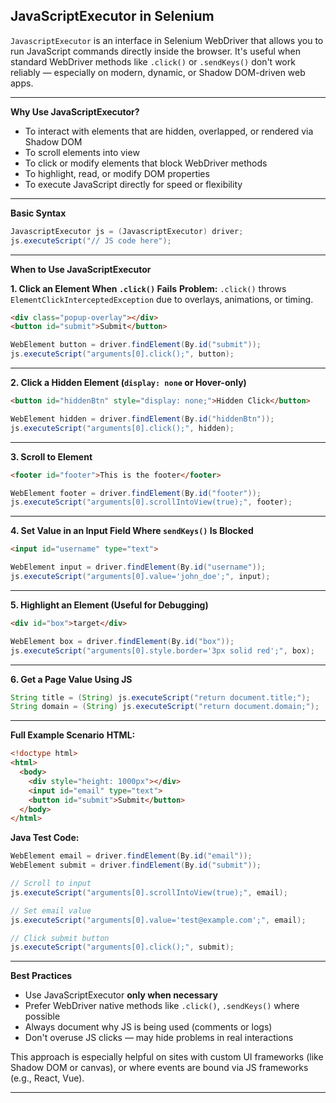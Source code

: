 ## JavaScriptExecutor in Selenium

`JavascriptExecutor` is an interface in Selenium WebDriver that allows you to run JavaScript commands directly inside the browser. It's useful when standard WebDriver methods like `.click()` or `.sendKeys()` don't work reliably — especially on modern, dynamic, or Shadow DOM-driven web apps.

---

**Why Use JavaScriptExecutor?**
- To interact with elements that are hidden, overlapped, or rendered via Shadow DOM
- To scroll elements into view
- To click or modify elements that block WebDriver methods
- To highlight, read, or modify DOM properties
- To execute JavaScript directly for speed or flexibility

---

**Basic Syntax**
```java
JavascriptExecutor js = (JavascriptExecutor) driver;
js.executeScript("// JS code here");
```

---

**When to Use JavaScriptExecutor**

**1. Click an Element When `.click()` Fails**
**Problem:** `.click()` throws `ElementClickInterceptedException` due to overlays, animations, or timing.

```html
<div class="popup-overlay"></div>
<button id="submit">Submit</button>
```

```java
WebElement button = driver.findElement(By.id("submit"));
js.executeScript("arguments[0].click();", button);
```

---

**2. Click a Hidden Element (`display: none` or Hover-only)**
```html
<button id="hiddenBtn" style="display: none;">Hidden Click</button>
```

```java
WebElement hidden = driver.findElement(By.id("hiddenBtn"));
js.executeScript("arguments[0].click();", hidden);
```

---

**3. Scroll to Element**
```html
<footer id="footer">This is the footer</footer>
```

```java
WebElement footer = driver.findElement(By.id("footer"));
js.executeScript("arguments[0].scrollIntoView(true);", footer);
```

---

**4. Set Value in an Input Field Where `sendKeys()` Is Blocked**
```html
<input id="username" type="text">
```

```java
WebElement input = driver.findElement(By.id("username"));
js.executeScript("arguments[0].value='john_doe';", input);
```

---

**5. Highlight an Element (Useful for Debugging)**
```html
<div id="box">target</div>
```

```java
WebElement box = driver.findElement(By.id("box"));
js.executeScript("arguments[0].style.border='3px solid red';", box);
```

---

**6. Get a Page Value Using JS**
```java
String title = (String) js.executeScript("return document.title;");
String domain = (String) js.executeScript("return document.domain;");
```

---


**Full Example Scenario**
**HTML:**
```html
<!doctype html>
<html>
  <body>
    <div style="height: 1000px"></div>
    <input id="email" type="text">
    <button id="submit">Submit</button>
  </body>
</html>
```

**Java Test Code:**
```java
WebElement email = driver.findElement(By.id("email"));
WebElement submit = driver.findElement(By.id("submit"));

// Scroll to input
js.executeScript("arguments[0].scrollIntoView(true);", email);

// Set email value
js.executeScript("arguments[0].value='test@example.com';", email);

// Click submit button
js.executeScript("arguments[0].click();", submit);
```

---

**Best Practices**
- Use JavaScriptExecutor **only when necessary**
- Prefer WebDriver native methods like `.click()`, `.sendKeys()` where possible
- Always document why JS is being used (comments or logs)
- Don't overuse JS clicks — may hide problems in real interactions
  
This approach is especially helpful on sites with custom UI frameworks (like Shadow DOM or canvas), or where events are bound via JS frameworks (e.g., React, Vue).


---

